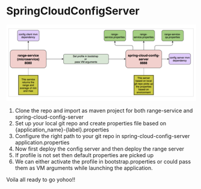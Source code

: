 # SpringCloudConfigServer

![alt text](https://github.com/omarrahul/SpringCloudConfigServer/blob/master/images/springcloudconfigserver.png)

1. Clone the repo and import as maven project for both range-service and spring-cloud-config-server
2. Set up your local git repo and create properties file based on {application_name}-{label}.properties
3. Configure the right path to your git repo in spring-cloud-config-server application.properties
4. Now first deploy the config server and then deploy the range server
5. If profile is not set then default properties are picked up
6. We can either activate the profile in bootstrap.properties or could pass them as VM arguments while launching the application.

Voila all ready to go yohoo!!
